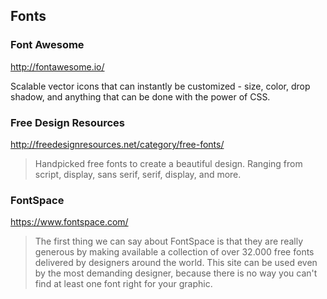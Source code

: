 ## Fonts

### Font Awesome
<http://fontawesome.io/>

Scalable vector icons that can instantly be customized - size, color, drop shadow, and anything that can be done with the power of CSS.

### Free Design Resources
<http://freedesignresources.net/category/free-fonts/>

> Handpicked free fonts to create a beautiful design. Ranging from script, display, sans serif,
> serif, display, and more.

### FontSpace
<https://www.fontspace.com/>

> The first thing we can say about FontSpace is that they are really generous by making available a
> collection of over 32.000 free fonts delivered by designers around the world. This site can be
> used even by the most demanding designer, because there is no way you can't find at least one font
> right for your graphic.
